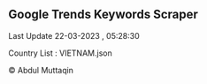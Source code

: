 

## Google Trends Keywords Scraper 
 
Last Update 22-03-2023 , 05:28:30

Country List :
VIETNAM.json



© Abdul Muttaqin 
